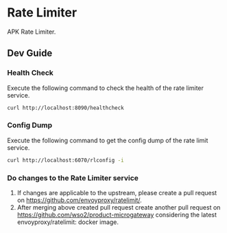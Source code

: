 # Rate Limiter

APK Rate Limiter.

## Dev Guide

### Health Check

Execute the following command to check the health of the rate limiter service.

```sh
curl http://localhost:8090/healthcheck
```

### Config Dump

Execute the following command to get the config dump of the rate limit service.

```sh
curl http://localhost:6070/rlconfig -i
```

### Do changes to the Rate Limiter service

1.  If changes are applicable to the upstream, please create a pull request on https://github.com/envoyproxy/ratelimit/.
2.  After merging above created pull request create another pull request on https://github.com/wso2/product-microgateway considering the latest envoyproxy/ratelimit:<hashValue> docker image.

